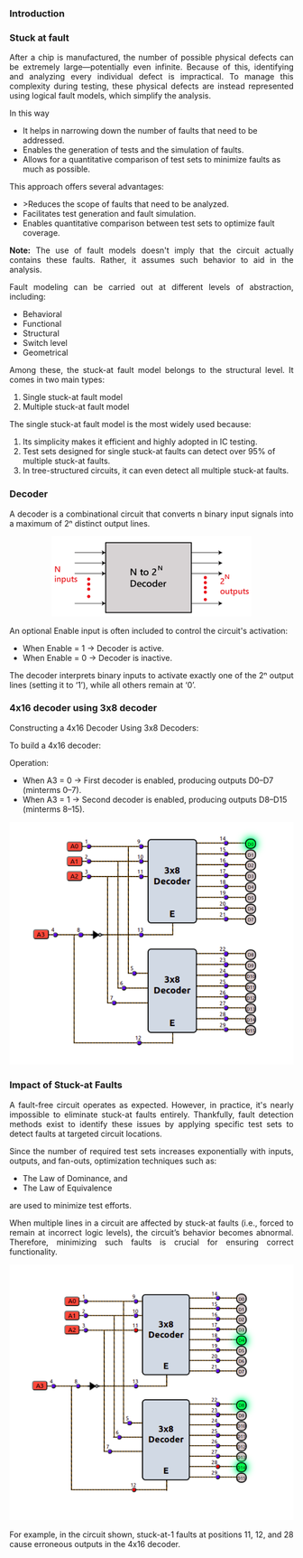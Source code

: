 ### Introduction

### Stuck at fault

<p style="text-align:justify;">After a chip is manufactured, the number of possible physical defects can be extremely large—potentially even infinite. Because of this, identifying and analyzing every individual defect is impractical. To manage this complexity during testing, these physical defects are instead represented using logical fault models, which simplify the analysis.</p>

In this way
<ul> 
 <li>It helps in narrowing down the number of faults that need to be addressed.</li> 
 <li>Enables the generation of tests and the simulation of faults.</li>
 <li>Allows for a quantitative comparison of test sets to minimize faults as much as possible.</li> 
</ul>

<p style="text-align:justify;">This approach offers several advantages:</p>
<ul>
<li>>Reduces the scope of faults that need to be analyzed.</li>
<li>Facilitates test generation and fault simulation.</li>
<li>Enables quantitative comparison between test sets to optimize fault coverage.</li>
</ul>

<p style="text-align:justify;"><strong>Note:</strong> The use of fault models doesn't imply that the circuit actually contains these faults. Rather, it assumes such behavior to aid in the analysis.</p>

<p style="text-align:justify;">Fault modeling can be carried out at different levels of abstraction, including:</p>
<ul>
 <li>Behavioral</li>
  <li>Functional</li>
  <li>Structural</li>
  <li>Switch level</li>
  <li>Geometrical</li>
</ul>

<p style="text-align:justify;">Among these, the stuck-at fault model belongs to the structural level. It comes in two main types:</p>
<ol>
 <li>Single stuck-at fault model</li>
 <li>Multiple stuck-at fault model</li>
</ol>

<p style="text-align:justify;">The single stuck-at fault model is the most widely used because:</p>
<ol>
 <li>Its simplicity makes it efficient and highly adopted in IC testing.</li>
 <li>Test sets designed for single stuck-at faults can detect over 95% of multiple stuck-at faults.</li>
 <li>In tree-structured circuits, it can even detect all multiple stuck-at faults.</li>
</ol>

### Decoder 

<p style="text-align:justify;">A decoder is a combinational circuit that converts n binary input signals into a maximum of 2ⁿ distinct output lines.</p>

 <center><img src="./images/2.png"/></center>

<p style="text-align:justify;">An optional Enable input is often included to control the circuit's activation:</p>
<ul>
 <li>When Enable = 1 → Decoder is active.</li>
 <li>When Enable = 0 → Decoder is inactive.</li>
</ul>

<p style="text-align:justify;">The decoder interprets binary inputs to activate exactly one of the 2ⁿ output lines (setting it to ‘1’), while all others remain at ‘0’.</p>

### 4x16 decoder using 3x8 decoder 

<p style="text-align:justify;">Constructing a 4x16 Decoder Using 3x8 Decoders:</p>
<p style="text-align:justify;">To build a 4x16 decoder:</p>


<p style="text-align:justify;">Operation:</p>
<ul>
 <li>When A3 = 0 → First decoder is enabled, producing outputs D0–D7 (minterms 0–7).</li>
 <li>When A3 = 1 → Second decoder is enabled, producing outputs D8–D15 (minterms 8–15).</li>
</ul>

 <center><img src="images/3x18to4x16.png"/></center>

### Impact of Stuck-at Faults

<p style="text-align:justify;">A fault-free circuit operates as expected. However, in practice, it's nearly impossible to eliminate stuck-at faults entirely. Thankfully, fault detection methods exist to identify these issues by applying specific test sets to detect faults at targeted circuit locations.</p>

<p style="text-align:justify;">Since the number of required test sets increases exponentially with inputs, outputs, and fan-outs, optimization techniques such as:</p>
<ul>
 <li>The Law of Dominance, and</li>
 <li>The Law of Equivalence</li>
</ul>
<p style="text-align:justify;">are used to minimize test efforts.</p>
<p style="text-align:justify;">When multiple lines in a circuit are affected by stuck-at faults (i.e., forced to remain at incorrect logic levels), the circuit’s behavior becomes abnormal. Therefore, minimizing such faults is crucial for ensuring correct functionality.</p>

 <center><img src="images/saf-de.png"/></center>

 <p style="text-align:justify;">For example, in the circuit shown, stuck-at-1 faults at positions 11, 12, and 28 cause erroneous outputs in the 4x16 decoder.</p>
 
